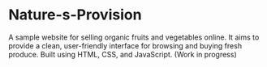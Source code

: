 # Nature-s-Provision
A sample website for selling organic fruits and vegetables online. It aims to provide a clean, user-friendly interface for browsing and buying fresh produce. Built using HTML, CSS, and JavaScript. (Work in progress)
